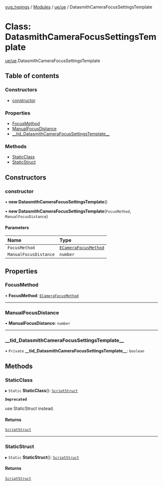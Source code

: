 [yug_typings](../README.md) / [Modules](../modules.md) / [ue/ue](../modules/ue_ue.md) / DatasmithCameraFocusSettingsTemplate

# Class: DatasmithCameraFocusSettingsTemplate

[ue/ue](../modules/ue_ue.md).DatasmithCameraFocusSettingsTemplate

## Table of contents

### Constructors

- [constructor](ue_ue.DatasmithCameraFocusSettingsTemplate.md#constructor)

### Properties

- [FocusMethod](ue_ue.DatasmithCameraFocusSettingsTemplate.md#focusmethod)
- [ManualFocusDistance](ue_ue.DatasmithCameraFocusSettingsTemplate.md#manualfocusdistance)
- [\_\_tid\_DatasmithCameraFocusSettingsTemplate\_\_](ue_ue.DatasmithCameraFocusSettingsTemplate.md#__tid_datasmithcamerafocussettingstemplate__)

### Methods

- [StaticClass](ue_ue.DatasmithCameraFocusSettingsTemplate.md#staticclass)
- [StaticStruct](ue_ue.DatasmithCameraFocusSettingsTemplate.md#staticstruct)

## Constructors

### constructor

• **new DatasmithCameraFocusSettingsTemplate**()

• **new DatasmithCameraFocusSettingsTemplate**(`FocusMethod`, `ManualFocusDistance`)

#### Parameters

| Name | Type |
| :------ | :------ |
| `FocusMethod` | [`ECameraFocusMethod`](../enums/ue_ue.ECameraFocusMethod.md) |
| `ManualFocusDistance` | `number` |

## Properties

### FocusMethod

• **FocusMethod**: [`ECameraFocusMethod`](../enums/ue_ue.ECameraFocusMethod.md)

___

### ManualFocusDistance

• **ManualFocusDistance**: `number`

___

### \_\_tid\_DatasmithCameraFocusSettingsTemplate\_\_

• `Private` **\_\_tid\_DatasmithCameraFocusSettingsTemplate\_\_**: `boolean`

## Methods

### StaticClass

▸ `Static` **StaticClass**(): [`ScriptStruct`](ue_ue.ScriptStruct.md)

**`Deprecated`**

use StaticStruct instead.

#### Returns

[`ScriptStruct`](ue_ue.ScriptStruct.md)

___

### StaticStruct

▸ `Static` **StaticStruct**(): [`ScriptStruct`](ue_ue.ScriptStruct.md)

#### Returns

[`ScriptStruct`](ue_ue.ScriptStruct.md)
